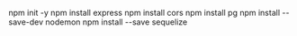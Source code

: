npm init -y
npm install express
npm install cors
npm install pg
npm install --save-dev nodemon
npm install --save sequelize
